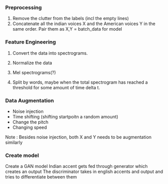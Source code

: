 ### Preprocessing 
 1. Remove the clutter from the labels (incl the empty lines)
 2. Concatenate all the indian voices X and the American voices Y in the same order. Pair them as X,Y = batch_data for model



### Feature Engineering
1. Convert the data into spectrograms.

2. Normalize the data

3. Mel spectrograms(?)

4. Split by words, maybe when the total spectrogram has reached a threshold for some amount of time delta t.

### Data Augmentation
* Noise injection
* Time shifting (shifting startpoitn a random amount)
* Change the pitch
* Changing speed


Note : Besides noise injection, both X and Y needs to be augmentation similarly


### Create model
Create a GAN model
Indian accent gets fed through generator which creates an output
The discriminator takes in english accents and output and tries to differentiate between them

